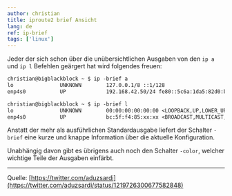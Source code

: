 ```yaml
---
author: christian
title: iproute2 brief Ansicht
lang: de
ref: ip-brief
tags: ['linux']
---
```


Jeder der sich schon über die unübersichtlichen Ausgaben von den
`ip a` und `ip l` Befehlen geärgert hat wird folgendes freuen:

```txt
christian@bigblackblock ~ $ ip -brief a
lo               UNKNOWN        127.0.0.1/8 ::1/128
enp4s0           UP             192.168.42.50/24 fe80::5c6a:1da5:82d0:bfe/64

christian@bigblackblock ~ $ ip -brief l
lo               UNKNOWN        00:00:00:00:00:00 <LOOPBACK,UP,LOWER_UP>
enp4s0           UP             bc:5f:f4:85:xx:xx <BROADCAST,MULTICAST,UP,LOWER_UP>
```

Anstatt der mehr als ausführlichen Standardausgabe liefert
der Schalter `-brief` eine kurze und knappe Information über
die aktuelle Konfiguration.

Unabhängig davon gibt es übrigens auch noch den Schalter `-color`,
welcher wichtige Teile der Ausgaben einfärbt.

---
Quelle: [https://twitter.com/aduzsardi](https://twitter.com/aduzsardi/status/1219726300677582848)
